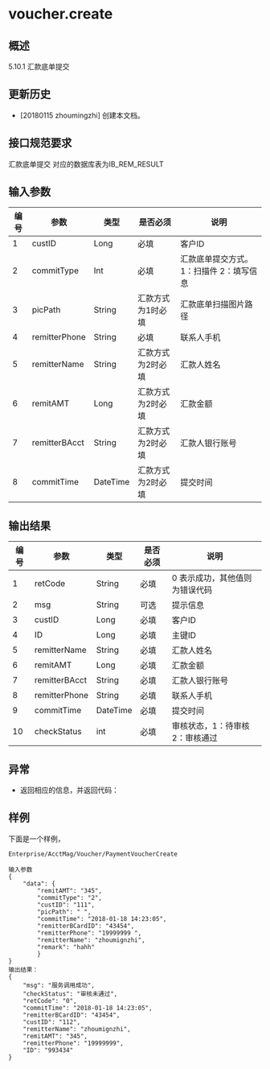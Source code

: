 # voucher.create

## 概述

5.10.1 汇款底单提交

## 更新历史

 - [20180115 zhoumingzhi] 创建本文档。

## 接口规范要求

汇款底单提交
对应的数据库表为IB_REM_RESULT

## 输入参数

| 编号 | 参数 | 类型 | 是否必须 |说明 |
| ---- | ---- | ---- | ---- | ---- |
|1|custID|Long|必填|客户ID|
|2|commitType|Int|必填|汇款底单提交方式。1：扫描件 2：填写信息|
|3|picPath|String|汇款方式为1时必填|汇款底单扫描图片路径|
|4|remitterPhone|String|必填|联系人手机|
|5|remitterName|String|汇款方式为2时必填|汇款人姓名|
|6|remitAMT|Long|汇款方式为2时必填|汇款金额|
|7|remitterBAcct|String|汇款方式为2时必填|汇款人银行账号|
|8|commitTime|DateTime|汇款方式为2时必填|提交时间|

## 输出结果

| 编号 | 参数 | 类型 | 是否必须 |说明 |
| ---- | ---- | ---- | ---- | ---- |
|1|retCode|String|必填|0 表示成功，其他值则为错误代码|
|2|msg|String|可选|提示信息|
|3|custID|Long|必填|客户ID|
|4|ID|Long|必填|主键ID|
|5|remitterName|String|必填|汇款人姓名|
|6|remitAMT|Long|必填|汇款金额|
|7|remitterBAcct|String|必填|汇款人银行账号|
|8|remitterPhone|String|必填|联系人手机|
|9|commitTime|DateTime|必填|提交时间|
|10|checkStatus|int|必填|审核状态，1：待审核2：审核通过|

## 异常
 * 返回相应的信息，并返回代码：
 
## 样例

下面是一个样例，
```
Enterprise/AcctMag/Voucher/PaymentVoucherCreate
```

```
输入参数
{
	"data": {
		"remitAMT": "345",
		"commitType": "2",
		"custID": "111",
		"picPath": " ",
		"commitTime": "2018-01-18 14:23:05",
		"remitterBCardID": "43454",
		"remitterPhone": "19999999 ",
		"remitterName": "zhoumignzhi",
		"remark": "hahh"
		}
}
输出结果：
{
	"msg": "服务调用成功",
	"checkStatus": "审核未通过",
	"retCode": "0",
	"commitTime": "2018-01-18 14:23:05",
	"remitterBCardID": "43454",
	"custID": "112",
	"remitterName": "zhoumignzhi",
	"remitAMT": "345",
	"remitterPhone": "19999999",
	"ID": "993434"
}
```